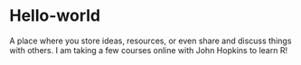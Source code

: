 # Hello-world
A place where you store ideas, resources, or even share and discuss things with others.
I am taking a few courses online with John Hopkins to learn R!
